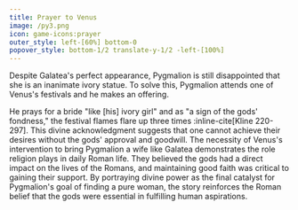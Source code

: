 ```yaml
---
title: Prayer to Venus
image: /py3.png
icon: game-icons:prayer
outer_style: left-[60%] bottom-0
popover_style: bottom-1/2 translate-y-1/2 -left-[100%]
---
```

Despite Galatea's perfect appearance, Pygmalion is still disappointed that she is an inanimate ivory statue. To solve this, Pygmalion attends one of Venus's festivals and he makes an offering.
<!--more-->
 He prays for a bride "like [his] ivory girl" and as "a sign of the gods' fondness," the festival flames flare up three times :inline-cite[Kline 220-297]. This divine acknowledgment suggests that one cannot achieve their desires without the gods' approval and goodwill. The necessity of Venus's intervention to bring Pygmalion a wife like Galatea demonstrates the role religion plays in daily Roman life. They believed the gods had a direct impact on the lives of the Romans, and maintaining good faith was critical to gaining their support. By portraying divine power as the final catalyst for Pygmalion's goal of finding a pure woman, the story reinforces the Roman belief that the gods were essential in fulfilling human aspirations.

